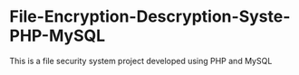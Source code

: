 # File-Encryption-Descryption-Syste-PHP-MySQL
This is a file security system project developed using PHP and MySQL 
